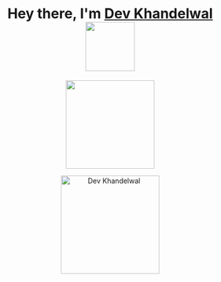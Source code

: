 <h1 align="center"> Hey there, I'm <a href="#">Dev Khandelwal</a> <br />
<img src="https://media.tenor.com/rbx3ph5SLRUAAAAi/pikachu-pokemon.gif" width="100" />
  </h1>

  <div align="center">
    <img height="180em" src="https://github-profile-summary-cards.vercel.app/api/cards/profile-details?username=khandelwaldev&theme=github_dark"
  </div>
 
<p align="center">
  
   <img src="https://count.getloli.com/get/@khandelwaldev" alt="Dev Khandelwal" width="200" />
  
  </p>
